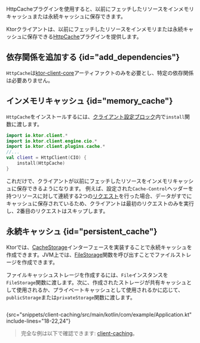 [//]: # (title: キャッシュ)

<primary-label ref="client-plugin"/>

<tldr>
<var name="example_name" value="client-caching"/>
<include from="lib.topic" element-id="download_example"/>
</tldr>

<link-summary>
HttpCacheプラグインを使用すると、以前にフェッチしたリソースをインメモリキャッシュまたは永続キャッシュに保存できます。
</link-summary>

Ktorクライアントは、以前にフェッチしたリソースをインメモリまたは永続キャッシュに保存できる[HttpCache](https://api.ktor.io/ktor-client/ktor-client-core/io.ktor.client.plugins.cache/-http-cache/index.html)プラグインを提供します。

## 依存関係を追加する {id="add_dependencies"}
`HttpCache`は[ktor-client-core](client-dependencies.md)アーティファクトのみを必要とし、特定の依存関係は必要ありません。

## インメモリキャッシュ {id="memory_cache"}
`HttpCache`をインストールするには、[クライアント設定ブロック](client-create-and-configure.md#configure-client)内で`install`関数に渡します。
```kotlin
import io.ktor.client.*
import io.ktor.client.engine.cio.*
import io.ktor.client.plugins.cache.*
//...
val client = HttpClient(CIO) {
    install(HttpCache)
}
```

これだけで、クライアントが以前にフェッチしたリソースをインメモリキャッシュに保存できるようになります。
例えば、設定された`Cache-Control`ヘッダーを持つリソースに対して連続する2つの[リクエスト](client-requests.md)を行った場合、データがすでにキャッシュに保存されているため、クライアントは最初のリクエストのみを実行し、2番目のリクエストはスキップします。

## 永続キャッシュ {id="persistent_cache"}

Ktorでは、[CacheStorage](https://api.ktor.io/ktor-client/ktor-client-core/io.ktor.client.plugins.cache.storage/-cache-storage/index.html)インターフェースを実装することで永続キャッシュを作成できます。JVM上では、[FileStorage](https://api.ktor.io/ktor-client/ktor-client-core/io.ktor.client.plugins.cache.storage/-file-storage.html)関数を呼び出すことでファイルストレージを作成できます。

ファイルキャッシュストレージを作成するには、`File`インスタンスを`FileStorage`関数に渡します。次に、作成されたストレージが共有キャッシュとして使用されるか、プライベートキャッシュとして使用されるかに応じて、`publicStorage`または`privateStorage`関数に渡します。

```kotlin
```
{src="snippets/client-caching/src/main/kotlin/com/example/Application.kt" include-lines="18-22,24"}

> 完全な例は以下で確認できます: [client-caching](https://github.com/ktorio/ktor-documentation/tree/%ktor_version%/codeSnippets/snippets/client-caching)。